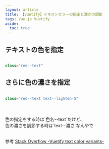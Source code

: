 ```yaml
---
layout: article
title: 【Vuetify】テキストカラーの指定と濃さの調節
tags: Vue.js Vuetify
aside:
  toc: true
---
```


## テキストの色を指定

```js

class="red--text"

```

## さらに色の濃さを指定

```js

class="red--text text--lighten-5"

```

</br>
</br>
色の指定をする時は`色名--text`だけど、</br>
色の濃さを調節する時は`text--濃さ`なんやで
</br>
</br>

参考
[Stack Overflow -Vuetify text color variants-](https://stackoverflow.com/questions/54645454/vuetify-text-color-variants/54645733)
